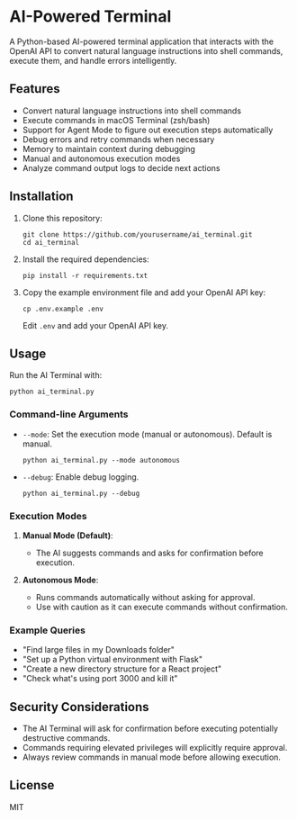 # AI-Powered Terminal

A Python-based AI-powered terminal application that interacts with the OpenAI API to convert natural language instructions into shell commands, execute them, and handle errors intelligently.

## Features

- Convert natural language instructions into shell commands
- Execute commands in macOS Terminal (zsh/bash)
- Support for Agent Mode to figure out execution steps automatically
- Debug errors and retry commands when necessary
- Memory to maintain context during debugging
- Manual and autonomous execution modes
- Analyze command output logs to decide next actions

## Installation

1. Clone this repository:
   ```
   git clone https://github.com/yourusername/ai_terminal.git
   cd ai_terminal
   ```

2. Install the required dependencies:
   ```
   pip install -r requirements.txt
   ```

3. Copy the example environment file and add your OpenAI API key:
   ```
   cp .env.example .env
   ```
   Edit `.env` and add your OpenAI API key.

## Usage

Run the AI Terminal with:

```
python ai_terminal.py
```

### Command-line Arguments

- `--mode`: Set the execution mode (manual or autonomous). Default is manual.
  ```
  python ai_terminal.py --mode autonomous
  ```

- `--debug`: Enable debug logging.
  ```
  python ai_terminal.py --debug
  ```

### Execution Modes

1. **Manual Mode (Default)**: 
   - The AI suggests commands and asks for confirmation before execution.

2. **Autonomous Mode**:
   - Runs commands automatically without asking for approval.
   - Use with caution as it can execute commands without confirmation.

### Example Queries

- "Find large files in my Downloads folder"
- "Set up a Python virtual environment with Flask"
- "Create a new directory structure for a React project"
- "Check what's using port 3000 and kill it"

## Security Considerations

- The AI Terminal will ask for confirmation before executing potentially destructive commands.
- Commands requiring elevated privileges will explicitly require approval.
- Always review commands in manual mode before allowing execution.

## License

MIT 